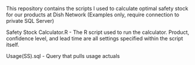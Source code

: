 This repository contains the scripts I used to calculate optimal safety stock for our products at Dish Network (Examples only, require connection to private SQL Server)

Safety Stock Calculator.R - The R script used to run the calculator. Product, confidence level, and lead time are all settings specified within the script itself.

Usage(SS).sql - Query that pulls usage actuals
